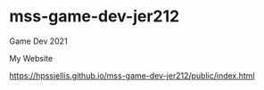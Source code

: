 # mss-game-dev-jer212
Game Dev 2021


My Website

https://hpssjellis.github.io/mss-game-dev-jer212/public/index.html


